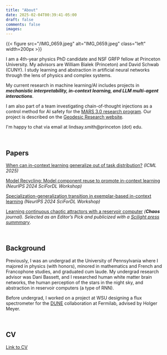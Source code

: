```yaml
---
title: "About"
date: 2025-02-04T00:39:41-05:00
draft: false
comments: false
images:
---
```

{{< figure src="/IMG_0659.jpeg" alt="IMG_0659.jpeg" class="left" width=200px >}}
<!-- ![alt](/en/IMG_0659.jpeg) -->

I am a 4th-year physics PhD candidate and NSF GRFP fellow at Princeton University. My advisors are William Bialek (Princeton) and David Schwab (CUNY). I study learning and abstraction in artificial neural networks through the lens of physics and complex systems.

My current research in machine learning/AI includes projects in ***mechanistic interpretability, in-context learning, and LLM multi-agent interactions***.

I am also part of a team investigating chain-of-thought injections as a control method for AI safety for the [MARS 3.0 research program](https://www.cambridgeaisafety.org/mars). Our project is described on the [Geodesic Research website](https://www.geodesicresearch.org/research).

I'm happy to chat via email at lindsay.smith@princeton (dot) edu.

&nbsp;
## Papers

[When can in-context learning generalize out of task distribution?](https://arxiv.org/abs/2506.05574) *(ICML 2025)*

[Model Recycling: Model component reuse to promote in-context learning](https://openreview.net/forum?id=vWSu8nEURM) *(NeurIPS 2024 SciForDL Workshop)*

[Specialization-generalization transition in exemplar-based in-context learning](https://openreview.net/forum?id=D1ui5QwHqF) *(NeurIPS 2024 SciForDL Workshop)*

[Learning continuous chaotic attractors with a reservoir computer](https://doi.org/10.1063/5.0075572)
*(**Chaos** journal). Selected as an Editor’s Pick and publicized with a [Scilight press summmary](https://doi.org/10.1063/10.0009079)*.

&nbsp;
## Background

Previously, I was an undergrad at the University of Pennsylvania where I majored in physics (with honors), minored in mathematics and French and Francophone studies, and graduated cum laude. My undergrad research advisor was Dani Bassett, and I researched human white matter brain networks, the human perception of the stars in the night sky, and abstraction in reservoir computers (a type of RNN).


Before undergrad, I worked on a project at WSU designing a flux spectrometer for the [DUNE](https://lbnf-dune.fnal.gov/) collaboration at Fermilab, advised by Holger Meyer.

&nbsp;
## CV
[Link to CV](https://drive.google.com/file/d/1kyuyqB95V86pGjKmyedjZunYz22ep2Xe/view?usp=sharing)